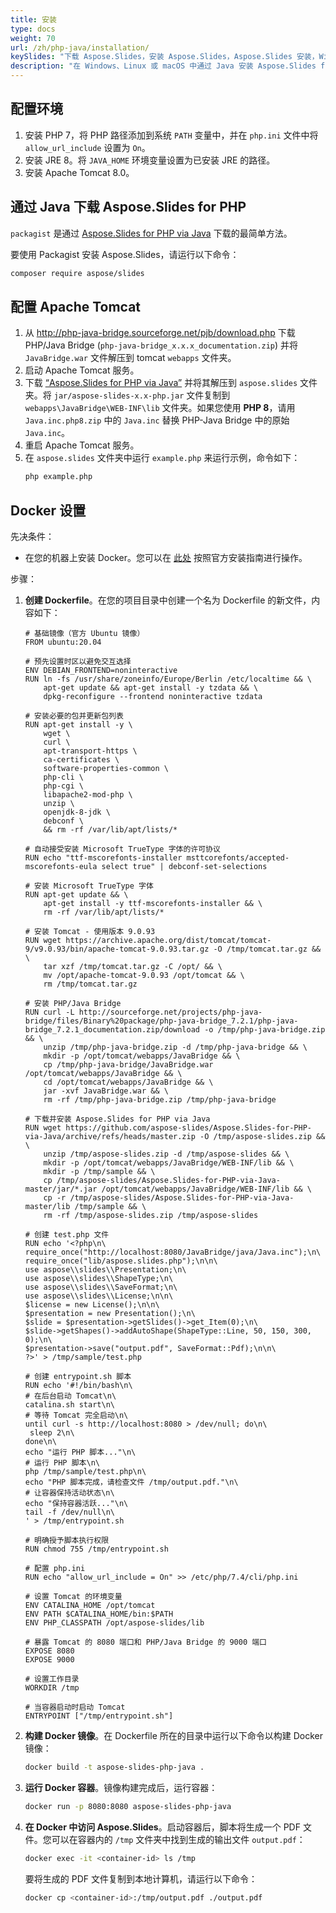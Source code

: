 ```yaml
---
title: 安装
type: docs
weight: 70
url: /zh/php-java/installation/
keySlides: "下载 Aspose.Slides，安装 Aspose.Slides，Aspose.Slides 安装，Windows，macOS，Linux，PHP"
description: "在 Windows、Linux 或 macOS 中通过 Java 安装 Aspose.Slides for PHP"
---
```


## **配置环境**

1. 安装 PHP 7，将 PHP 路径添加到系统 `PATH` 变量中，并在 `php.ini` 文件中将 `allow_url_include` 设置为 `On`。
1. 安装 JRE 8。将 `JAVA_HOME` 环境变量设置为已安装 JRE 的路径。
1. 安装 Apache Tomcat 8.0。

## **通过 Java 下载 Aspose.Slides for PHP** 

`packagist` 是通过 [Aspose.Slides for PHP via Java](https://packagist.org/packages/aspose/slides) 下载的最简单方法。 

要使用 Packagist 安装 Aspose.Slides，请运行以下命令： 
   ```bash
   composer require aspose/slides
   ```

## **配置 Apache Tomcat**

1. 从 http://php-java-bridge.sourceforge.net/pjb/download.php 下载 PHP/Java Bridge (`php-java-bridge_x.x.x_documentation.zip`) 并将 `JavaBridge.war` 文件解压到 tomcat `webapps` 文件夹。
1. 启动 Apache Tomcat 服务。
1. 下载 [“Aspose.Slides for PHP via Java”](https://downloads.aspose.com/slides/php-java) 并将其解压到 `aspose.slides` 文件夹。将 `jar/aspose-slides-x.x-php.jar` 文件复制到 `webapps\JavaBridge\WEB-INF\lib` 文件夹。如果您使用 **PHP 8**，请用 `Java.inc.php8.zip` 中的 `Java.inc` 替换 PHP-Java Bridge 中的原始 `Java.inc`。
1. 重启 Apache Tomcat 服务。
1. 在 `aspose.slides` 文件夹中运行 `example.php` 来运行示例，命令如下：
   ```bash
   php example.php
   ```

## Docker 设置 ##

先决条件：
* 在您的机器上安装 Docker。您可以在 [此处](https://docs.docker.com/get-docker/) 按照官方安装指南进行操作。

步骤：
1. **创建 Dockerfile**。在您的项目目录中创建一个名为 Dockerfile 的新文件，内容如下：
   ```
   # 基础镜像（官方 Ubuntu 镜像）
   FROM ubuntu:20.04
   
   # 预先设置时区以避免交互选择
   ENV DEBIAN_FRONTEND=noninteractive
   RUN ln -fs /usr/share/zoneinfo/Europe/Berlin /etc/localtime && \
       apt-get update && apt-get install -y tzdata && \
       dpkg-reconfigure --frontend noninteractive tzdata
   
   # 安装必要的包并更新包列表
   RUN apt-get install -y \
       wget \
       curl \
       apt-transport-https \
       ca-certificates \
       software-properties-common \
       php-cli \
       php-cgi \
       libapache2-mod-php \
       unzip \
       openjdk-8-jdk \
       debconf \
       && rm -rf /var/lib/apt/lists/*
   
   # 自动接受安装 Microsoft TrueType 字体的许可协议
   RUN echo "ttf-mscorefonts-installer msttcorefonts/accepted-mscorefonts-eula select true" | debconf-set-selections
   
   # 安装 Microsoft TrueType 字体
   RUN apt-get update && \
       apt-get install -y ttf-mscorefonts-installer && \
       rm -rf /var/lib/apt/lists/*
   
   # 安装 Tomcat - 使用版本 9.0.93
   RUN wget https://archive.apache.org/dist/tomcat/tomcat-9/v9.0.93/bin/apache-tomcat-9.0.93.tar.gz -O /tmp/tomcat.tar.gz && \
       tar xzf /tmp/tomcat.tar.gz -C /opt/ && \
       mv /opt/apache-tomcat-9.0.93 /opt/tomcat && \
       rm /tmp/tomcat.tar.gz
   
   # 安装 PHP/Java Bridge
   RUN curl -L http://sourceforge.net/projects/php-java-bridge/files/Binary%20package/php-java-bridge_7.2.1/php-java-bridge_7.2.1_documentation.zip/download -o /tmp/php-java-bridge.zip && \
       unzip /tmp/php-java-bridge.zip -d /tmp/php-java-bridge && \
       mkdir -p /opt/tomcat/webapps/JavaBridge && \
       cp /tmp/php-java-bridge/JavaBridge.war /opt/tomcat/webapps/JavaBridge && \
       cd /opt/tomcat/webapps/JavaBridge && \
       jar -xvf JavaBridge.war && \
       rm -rf /tmp/php-java-bridge.zip /tmp/php-java-bridge
   
   # 下载并安装 Aspose.Slides for PHP via Java
   RUN wget https://github.com/aspose-slides/Aspose.Slides-for-PHP-via-Java/archive/refs/heads/master.zip -O /tmp/aspose-slides.zip && \
       unzip /tmp/aspose-slides.zip -d /tmp/aspose-slides && \
       mkdir -p /opt/tomcat/webapps/JavaBridge/WEB-INF/lib && \
       mkdir -p /tmp/sample && \
       cp /tmp/aspose-slides/Aspose.Slides-for-PHP-via-Java-master/jar/*.jar /opt/tomcat/webapps/JavaBridge/WEB-INF/lib && \
       cp -r /tmp/aspose-slides/Aspose.Slides-for-PHP-via-Java-master/lib /tmp/sample && \
       rm -rf /tmp/aspose-slides.zip /tmp/aspose-slides
   
   # 创建 test.php 文件
   RUN echo '<?php\n\
   require_once("http://localhost:8080/JavaBridge/java/Java.inc");\n\
   require_once("lib/aspose.slides.php");\n\n\
   use aspose\\slides\\Presentation;\n\
   use aspose\\slides\\ShapeType;\n\
   use aspose\\slides\\SaveFormat;\n\
   use aspose\\slides\\License;\n\n\
   $license = new License();\n\n\
   $presentation = new Presentation();\n\
   $slide = $presentation->getSlides()->get_Item(0);\n\
   $slide->getShapes()->addAutoShape(ShapeType::Line, 50, 150, 300, 0);\n\
   $presentation->save("output.pdf", SaveFormat::Pdf);\n\n\
   ?>' > /tmp/sample/test.php
   
   # 创建 entrypoint.sh 脚本
   RUN echo '#!/bin/bash\n\
   # 在后台启动 Tomcat\n\
   catalina.sh start\n\
   # 等待 Tomcat 完全启动\n\
   until curl -s http://localhost:8080 > /dev/null; do\n\
    sleep 2\n\
   done\n\
   echo "运行 PHP 脚本..."\n\
   # 运行 PHP 脚本\n\
   php /tmp/sample/test.php\n\
   echo "PHP 脚本完成，请检查文件 /tmp/output.pdf."\n\
   # 让容器保持活动状态\n\
   echo "保持容器活跃..."\n\
   tail -f /dev/null\n\
   ' > /tmp/entrypoint.sh
   
   # 明确授予脚本执行权限
   RUN chmod 755 /tmp/entrypoint.sh
   
   # 配置 php.ini
   RUN echo "allow_url_include = On" >> /etc/php/7.4/cli/php.ini
   
   # 设置 Tomcat 的环境变量
   ENV CATALINA_HOME /opt/tomcat
   ENV PATH $CATALINA_HOME/bin:$PATH
   ENV PHP_CLASSPATH /opt/aspose-slides/lib
   
   # 暴露 Tomcat 的 8080 端口和 PHP/Java Bridge 的 9000 端口
   EXPOSE 8080
   EXPOSE 9000
   
   # 设置工作目录
   WORKDIR /tmp
   
   # 当容器启动时启动 Tomcat
   ENTRYPOINT ["/tmp/entrypoint.sh"]
   ```

2. **构建 Docker 镜像**。在 Dockerfile 所在的目录中运行以下命令以构建 Docker 镜像：
   ```bash
   docker build -t aspose-slides-php-java .
   ```

3. **运行 Docker 容器**。镜像构建完成后，运行容器：
   ```bash
   docker run -p 8080:8080 aspose-slides-php-java
   ```

4. **在 Docker 中访问 Aspose.Slides**。启动容器后，脚本将生成一个 PDF 文件。您可以在容器内的 `/tmp` 文件夹中找到生成的输出文件 `output.pdf`：
   ```bash
   docker exec -it <container-id> ls /tmp
   ```
   要将生成的 PDF 文件复制到本地计算机，请运行以下命令：
   ```bash
   docker cp <container-id>:/tmp/output.pdf ./output.pdf
   ```